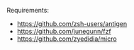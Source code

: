 Requirements:

* https://github.com/zsh-users/antigen
* https://github.com/junegunn/fzf
* https://github.com/zyedidia/micro
